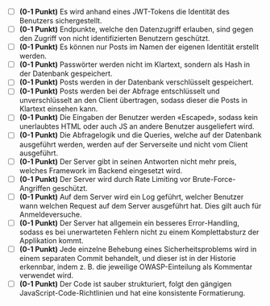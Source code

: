 - [ ] **(0-1 Punkt)** Es wird anhand eines JWT-Tokens die Identität des Benutzers sichergestellt.
- [ ] **(0-1 Punkt)** Endpunkte, welche den Datenzugriff erlauben, sind gegen den Zugriff von nicht identifizierten Benutzern geschützt.
- [ ] **(0-1 Punkt)** Es können nur Posts im Namen der eigenen Identität erstellt werden.
- [ ] **(0-1 Punkt)** Passwörter werden nicht im Klartext, sondern als Hash in der Datenbank gespeichert.
- [ ] **(0-1 Punkt)** Posts werden in der Datenbank verschlüsselt gespeichert.
- [ ] **(0-1 Punkt)** Posts werden bei der Abfrage entschlüsselt und unverschlüsselt an den Client übertragen, sodass dieser die Posts in Klartext einsehen kann.
- [ ] **(0-1 Punkt)** Die Eingaben der Benutzer werden «Escaped», sodass kein unerlaubtes HTML oder auch JS an andere Benutzer ausgeliefert wird.
- [ ] **(0-1 Punkt)** Die Abfragelogik und die Queries, welche auf der Datenbank ausgeführt werden, werden auf der Serverseite und nicht vom Client ausgeführt.
- [ ] **(0-1 Punkt)** Der Server gibt in seinen Antworten nicht mehr preis, welches Framework im Backend eingesetzt wird.
- [ ] **(0-1 Punkt)** Der Server wird durch Rate Limiting vor Brute-Force-Angriffen geschützt.
- [ ] **(0-1 Punkt)** Auf dem Server wird ein Log geführt, welcher Benutzer wann welchen Request auf dem Server ausgeführt hat. Dies gilt auch für Anmeldeversuche.
- [ ] **(0-1 Punkt)** Der Server hat allgemein ein besseres Error-Handling, sodass es bei unerwarteten Fehlern nicht zu einem Komplettabsturz der Applikation kommt.
- [ ] **(0-1 Punkt)** Jede einzelne Behebung eines Sicherheitsproblems wird in einem separaten Commit behandelt, und dieser ist in der Historie erkennbar, indem z. B. die jeweilige OWASP-Einteilung als Kommentar verwendet wird.
- [ ] **(0-1 Punkt)** Der Code ist sauber strukturiert, folgt den gängigen JavaScript-Code-Richtlinien und hat eine konsistente Formatierung.
